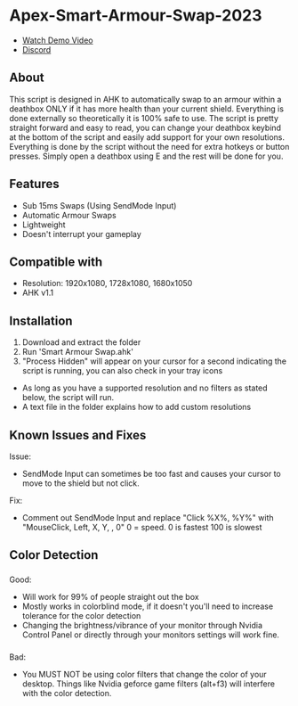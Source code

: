 # Apex-Smart-Armour-Swap-2023
- [Watch Demo Video](https://www.youtube.com/watch?v=3bRq1fnAXR4)
- [Discord](https://discord.com/invite/F5k5Et3EzN)

## About
This script is designed in AHK to automatically swap to an armour within a deathbox ONLY if it has more health than your current shield. Everything is done externally so theoretically it is 100% safe to use. The script is pretty straight forward and easy to read, you can change your deathbox keybind at the bottom of the script and easily add support for your own resolutions.
Everything is done by the script without the need for extra hotkeys or button presses. Simply open a deathbox using E and the rest will be done for you.

## Features
- Sub 15ms Swaps (Using SendMode Input)
- Automatic Armour Swaps
- Lightweight
- Doesn't interrupt your gameplay

## Compatible with
- Resolution: 1920x1080, 1728x1080, 1680x1050
- AHK v1.1

## Installation
1. Download and extract the folder
2. Run 'Smart Armour Swap.ahk'
3. "Process Hidden" will appear on your cursor for a second indicating the script is running, you can also check in your tray icons
- As long as you have a supported resolution and no filters as stated below, the script will run.
- A text file in the folder explains how to add custom resolutions

## Known Issues and Fixes
Issue:
- SendMode Input can sometimes be too fast and causes your cursor to move to the shield but not click.

Fix:
- Comment out SendMode Input and replace "Click %X%, %Y%" with "MouseClick, Left, X, Y, , 0" 0 = speed. 0 is fastest 100 is slowest

## Color Detection
###
Good:
- Will work for 99% of people straight out the box
- Mostly works in colorblind mode, if it doesn't you'll need to increase tolerance for the color detection
- Changing the brightness/vibrance of your monitor through Nvidia Control Panel or directly through your monitors settings will work fine.
### 
Bad:
- You MUST NOT be using color filters that change the color of your desktop. Things like Nvidia geforce game filters (alt+f3) will interfere with the color detection.
